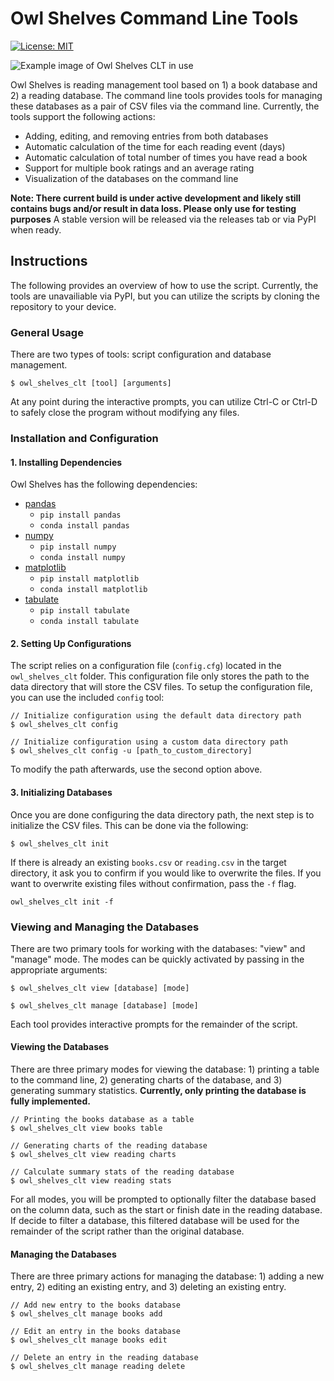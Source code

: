 # Owl Shelves Command Line Tools

[![License: MIT](https://img.shields.io/badge/License-MIT-yellow.svg)](https://opensource.org/licenses/MIT)

![Example image of Owl Shelves CLT in use](https://github.com/anthony-agbay/owl_shelves_clt/blob/main/img/owl-shelves-clt-example.png)

Owl Shelves is reading management tool based on 1) a book database and 2) a reading database. The command line tools provides tools for managing these databases as a pair of CSV files via the command line. Currently, the tools support the following actions:

- Adding, editing, and removing entries from both databases
- Automatic calculation of the time for each reading event (days)
- Automatic calculation of total number of times you have read a book
- Support for multiple book ratings and an average rating
- Visualization of the databases on the command line

**Note: There current build is under active development and likely still contains bugs and/or result in data loss. Please only use for testing purposes** A stable version will be released via the releases tab or via PyPI when ready.

## Instructions

The following provides an overview of how to use the script. Currently, the tools are unavailiable via PyPI, but you can utilize the scripts by cloning the repository to your device.

### General Usage

There are two types of tools: script configuration and database management.

```console
$ owl_shelves_clt [tool] [arguments]
```

At any point during the interactive prompts, you can utilize Ctrl-C or Ctrl-D to safely close the program without modifying any files.

### Installation and Configuration

#### 1. Installing Dependencies

Owl Shelves has the following dependencies:

- [pandas](https://pandas.pydata.org)
    - `pip install pandas`
    - `conda install pandas`
- [numpy](https://numpy.org/)
    - `pip install numpy`
    - `conda install numpy`
- [matplotlib](https://matplotlib.org/stable/index.html)
    - `pip install matplotlib`
    - `conda install matplotlib`
- [tabulate](https://pypi.org/project/tabulate/)
    - `pip install tabulate`
    - `conda install tabulate`

#### 2. Setting Up Configurations

The script relies on a configuration file (`config.cfg`) located in the `owl_shelves_clt` folder. This configuration file only stores the path to the data directory that will store the CSV files. To setup the configuration file, you can use the included `config` tool:

```console
// Initialize configuration using the default data directory path
$ owl_shelves_clt config

// Initialize configuration using a custom data directory path
$ owl_shelves_clt config -u [path_to_custom_directory]
```

To modify the path afterwards, use the second option above.

#### 3. Initializing Databases

Once you are done configuring the data directory path, the next step is to initialize the CSV files. This can be done via the following:

```console
$ owl_shelves_clt init
```

If there is already an existing `books.csv` or `reading.csv` in the target directory, it ask you to confirm if you would like to overwrite the files. If you want to overwrite existing files without confirmation, pass the `-f` flag.

```console
owl_shelves_clt init -f
```

### Viewing and Managing the Databases

There are two primary tools for working with the databases: "view" and "manage" mode. The modes can be quickly activated by passing in the appropriate arguments:

```console
$ owl_shelves_clt view [database] [mode]

$ owl_shelves_clt manage [database] [mode]
```

Each tool provides interactive prompts for the remainder of the script.

#### Viewing the Databases

There are three primary modes for viewing the database: 1) printing a table to the command line, 2) generating charts of the database, and 3) generating summary statistics. **Currently, only printing the database is fully implemented.**

```console
// Printing the books database as a table
$ owl_shelves_clt view books table

// Generating charts of the reading database
$ owl_shelves_clt view reading charts

// Calculate summary stats of the reading database
$ owl_shelves_clt view reading stats
```

For all modes, you will be prompted to optionally filter the database based on the column data, such as the start or finish date in the reading database. If decide to filter a database, this filtered database will be used for the remainder of the script rather than the original database.

#### Managing the Databases

There are three primary actions for managing the database: 1) adding a new entry, 2) editing an existing entry, and 3) deleting an existing entry.

```console
// Add new entry to the books database
$ owl_shelves_clt manage books add

// Edit an entry in the books database
$ owl_shelves_clt manage books edit

// Delete an entry in the reading database
$ owl_shelves_clt manage reading delete
```